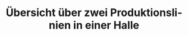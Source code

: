 ---
layout: article
title: Übersicht über zwei Produktionslinien in einer Halle
description: 
  - Dieses Template beinhaltet den Status von zwei Produktionslinien in einer Halle. Es zeigt die bereits produzierte Stückzahl und wie viele Teile zur Soll-Menge noch fehlen. Zusätzlich werden die Qualität durch die Anzeige von Fehlproduktionen angezeigt.
lang: de
weight: 990
isDraft: false
ref: Production-Lines-Status-Quality
category:
  - Produktion
  - Shopfloor
image: Produktionslinien-Status-Qualitaet.png
image_thumbnail: Produktionslinien-Status-Qualitaet_thumbnail.png
download: Produktionslinien-Status-Qualitaet.pbmx
overview_description:
overview_benefits:
overview_data_sources:
---
